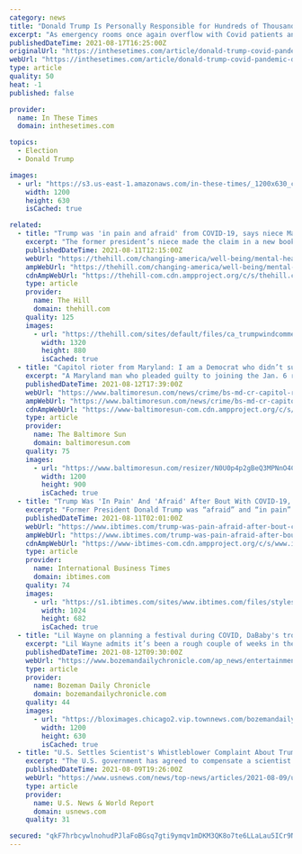 ```yaml
---
category: news
title: "Donald Trump Is Personally Responsible for Hundreds of Thousands of COVID Deaths"
excerpt: "As emergency rooms once again overflow with Covid patients and hospital systems in several areas near their breaking point, I cannot help but think about blame. There is plenty to go around, beginning with elected officials at every level and going right up to god."
publishedDateTime: 2021-08-17T16:25:00Z
originalUrl: "https://inthesetimes.com/article/donald-trump-covid-pandemic-deaths-masks-vaccines"
webUrl: "https://inthesetimes.com/article/donald-trump-covid-pandemic-deaths-masks-vaccines"
type: article
quality: 50
heat: -1
published: false

provider:
  name: In These Times
  domain: inthesetimes.com

topics:
  - Election
  - Donald Trump

images:
  - url: "https://s3.us-east-1.amazonaws.com/in-these-times/_1200x630_crop_center-center_82_none/GettyImages-1278688238.jpg?mtime=1629216161"
    width: 1200
    height: 630
    isCached: true

related:
  - title: "Trump was 'in pain and afraid' from COVID-19, says niece Mary Trump"
    excerpt: "The former president’s niece made the claim in a new book. Former President Trump was allegedly “in pain and afraid” after he contracted the coronavirus back in early October. Mary claimed that he was struggling to breathe while playing up theatrical his return."
    publishedDateTime: 2021-08-11T12:15:00Z
    webUrl: "https://thehill.com/changing-america/well-being/mental-health/567303-trump-was-in-pain-and-afraid-from-covid-19-says"
    ampWebUrl: "https://thehill.com/changing-america/well-being/mental-health/567303-trump-was-in-pain-and-afraid-from-covid-19-says?amp"
    cdnAmpWebUrl: "https://thehill-com.cdn.ampproject.org/c/s/thehill.com/changing-america/well-being/mental-health/567303-trump-was-in-pain-and-afraid-from-covid-19-says?amp"
    type: article
    provider:
      name: The Hill
      domain: thehill.com
    quality: 125
    images:
      - url: "https://thehill.com/sites/default/files/ca_trumpwindcomments_061721getty_1.jpg"
        width: 1320
        height: 880
        isCached: true
  - title: "Capitol rioter from Maryland: I am a Democrat who didn’t support Trump"
    excerpt: "A Maryland man who pleaded guilty to joining the Jan. 6 riot at the U.S. Capitol says he is a registered Democrat who wasn’t a supporter of former President Donald Trump and found himself at the scene as an “accidental tourist."
    publishedDateTime: 2021-08-12T17:39:00Z
    webUrl: "https://www.baltimoresun.com/news/crime/bs-md-cr-capitol-riot-maryland-20210812-xm3sxiwdgrgktpwopqriyiwzpq-story.html"
    ampWebUrl: "https://www.baltimoresun.com/news/crime/bs-md-cr-capitol-riot-maryland-20210812-xm3sxiwdgrgktpwopqriyiwzpq-story.html?outputType=amp"
    cdnAmpWebUrl: "https://www-baltimoresun-com.cdn.ampproject.org/c/s/www.baltimoresun.com/news/crime/bs-md-cr-capitol-riot-maryland-20210812-xm3sxiwdgrgktpwopqriyiwzpq-story.html?outputType=amp"
    type: article
    provider:
      name: The Baltimore Sun
      domain: baltimoresun.com
    quality: 75
    images:
      - url: "https://www.baltimoresun.com/resizer/N0U0p4p2gBeQ3MPNnO4Cqw9a14U=/1200x0/top/cloudfront-us-east-1.images.arcpublishing.com/tronc/62WVEGEYDVDNJNF2FQBU4CCZRI.jpeg"
        width: 1200
        height: 900
        isCached: true
  - title: "Trump Was 'In Pain' And 'Afraid' After Bout With COVID-19, New Book Says"
    excerpt: "Former President Donald Trump was “afraid” and “in pain” while he was receiving treatment for a severe COVID-19 infection, his niece Mary Trump has claimed in a new book. In Mary Trump’s upcoming book “ The Reckoning: Our Nation's Trauma and Finding a Way to Heal ,"
    publishedDateTime: 2021-08-11T02:01:00Z
    webUrl: "https://www.ibtimes.com/trump-was-pain-afraid-after-bout-covid-19-new-book-says-3270851"
    ampWebUrl: "https://www.ibtimes.com/trump-was-pain-afraid-after-bout-covid-19-new-book-says-3270851?amp=1"
    cdnAmpWebUrl: "https://www-ibtimes-com.cdn.ampproject.org/c/s/www.ibtimes.com/trump-was-pain-afraid-after-bout-covid-19-new-book-says-3270851?amp=1"
    type: article
    provider:
      name: International Business Times
      domain: ibtimes.com
    quality: 74
    images:
      - url: "https://s1.ibtimes.com/sites/www.ibtimes.com/files/styles/full/public/2020/10/10/donald-trump-returned-to-the-white-house-on.jpg"
        width: 1024
        height: 682
        isCached: true
  - title: "Lil Wayne on planning a festival during COVID, DaBaby's troubles and that meeting with Trump"
    excerpt: "Lil Wayne admits it’s been a rough couple of weeks in the Carter household for sports fandom. First, the 38-year-old rapper, born Dwayne Michael Carter Jr., watched in courtside agony as his good pal Chris Paul’s Phoenix Suns lost in the NBA Finals to the Milwaukee Bucks."
    publishedDateTime: 2021-08-12T09:30:00Z
    webUrl: "https://www.bozemandailychronicle.com/ap_news/entertainment/lil-wayne-on-planning-a-festival-during-covid-dababys-troubles-and-that-meeting-with-trump/article_4d0d88dc-d848-5d91-95b6-43969d13664e.html"
    type: article
    provider:
      name: Bozeman Daily Chronicle
      domain: bozemandailychronicle.com
    quality: 44
    images:
      - url: "https://bloximages.chicago2.vip.townnews.com/bozemandailychronicle.com/content/tncms/custom/image/2ffee154-edef-11e4-a572-ab4a61dde6eb.png"
        width: 1200
        height: 630
        isCached: true
  - title: "U.S. Settles Scientist's Whistleblower Complaint About Trump COVID-19 Response"
    excerpt: "The U.S. government has agreed to compensate a scientist who filed a whistleblower complaint that said former President Donald Trump's administration botched its early response to the coronavirus pandemic,"
    publishedDateTime: 2021-08-09T19:26:00Z
    webUrl: "https://www.usnews.com/news/top-news/articles/2021-08-09/us-settles-scientists-whistleblower-complaint-about-trump-covid-19-response"
    type: article
    provider:
      name: U.S. News & World Report
      domain: usnews.com
    quality: 31

secured: "qkF7hrbcywlnohudPJlaFoBGsq7gti9ymqv1mDKM3QK8o7te6LLaLau5ICr9NmZNbXbTk5TjOEfkJYaifBnDQWVcgg7X0ZqKAGmRGgkl14QrMevKZr8eovK2HBH8mEmHc2DHNr7hoQdA75LT2ELCg/WQYGYwrdRuA1iQ6TrQ2JxZ1kq993wzXnsnorhpc33NcjtQZyarO5+wVG2uVQUJY5bb9WPszs57okPy2CenNutxW+FWeyq9te/ZRjbLH/YYm6qfe7LrmZf+/9upw5K2vCGeA55d86I9qh0KRlyErm6mD91RXPrI8aUwCL46O0NIS0VNb6vpz/OlqEoX+Sp4Lj/xBqSsb09za+O+p7fwLcQ=;4WHz67gGI7pdKRWwHPHMrw=="
---
```


